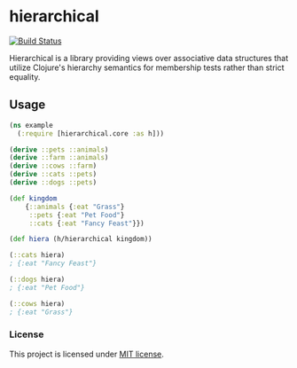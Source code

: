 # hierarchical

[![Build Status](https://travis-ci.org/RutledgePaulV/hierarchical.svg?branch=develop)](https://travis-ci.org/RutledgePaulV/hierarchical)

Hierarchical is a library providing views over associative data structures that utilize
Clojure's hierarchy semantics for membership tests rather than strict equality.
  
## Usage

```clojure
(ns example
  (:require [hierarchical.core :as h]))

(derive ::pets ::animals)
(derive ::farm ::animals)
(derive ::cows ::farm)
(derive ::cats ::pets)
(derive ::dogs ::pets)

(def kingdom
    {::animals {:eat "Grass"} 
     ::pets {:eat "Pet Food"}
     ::cats {:eat "Fancy Feast"}})

(def hiera (h/hierarchical kingdom))

(::cats hiera)
; {:eat "Fancy Feast"}

(::dogs hiera)
; {:eat "Pet Food"}

(::cows hiera)
; {:eat "Grass"}

```

### License

This project is licensed under [MIT license](http://opensource.org/licenses/MIT).